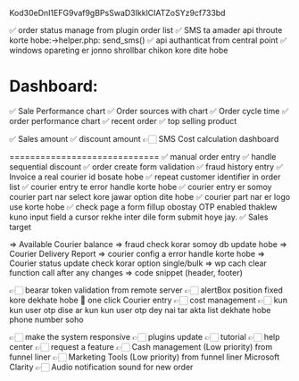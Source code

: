 Kod30eDnI1EFG9vaf9gBPsSwaD3IkklCIATZoSYz9cf733bd

✅ order status manage from plugin order list
✅ SMS ta amader api throute korte hobe:->helper.php: send_sms()
✅ api authanticat from central point
✅ windows opareting er jonno shrollbar chikon kore dite hobe

Dashboard:
=========================
✅ Sale Performance chart
✅ Order sources with chart
✅ Order cycle time
✅ order performance chart
✅ recent order
✅ top selling product

✅ Sales amount 
✅ discount amount
👉🏻 SMS Cost calculation dashboard

=============================
✅ manual order entry
✅ handle sequential discount
✅ order create form validation
✅ fraud history entry
✅ Invoice a real courier id bosate hobe
✅ repeat customer identifier in order list
✅ courier entry te error handle korte hobe
✅ courier entry er somoy courier part nar select kore jawar option dite hobe
✅ courier part nar er logo use korte hobe
✅ check page a form fillup obostay OTP enabled thaklew kuno input field a cursor rekhe inter dile form submit hoye jay.
✅ Sales target





=> Available Courier balance
=> fraud check korar somoy db update hobe
=> Courier Delivery Report
=> courier config a error handle korte hobe
=> Courier status update check korar option single/bulk
=> wp cach clear function call after any changes
=> code snippet (header, footer)

👉🏻 bearar token validation from remote server
👉🏻 alertBox position fixed kore dekhate hobe
🍠 one click Courier entry
👉🏻 cost management
👉🏻 kun kun user otp dise ar kun kun user otp dey nai tar akta list dekhate hobe phone number soho

👉🏻 make the system responsive
👉🏻 plugins update
👉🏻 tutorial
👉🏻 help center
👉🏻 request a feature
👉🏻 Cash management (Low priority) from funnel liner
👉🏻 Marketing Tools (Low priority) from funnel liner
Microsoft Clarity
👉🏻 Audio notification sound for new order
